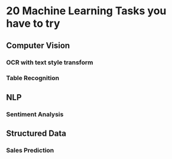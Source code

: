 # 20 Machine Learning Tasks you have to try

## Computer Vision

### OCR with text style transform

### Table Recognition

## NLP

### Sentiment Analysis

## Structured Data

### Sales Prediction

